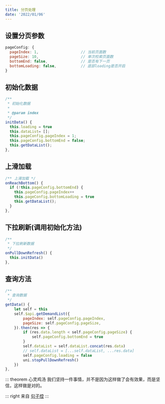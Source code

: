 ```yaml
---
title: 分页处理
date: '2022/01/06'
---
```


## 设置分页参数

``` js
pageConfig: {
  pageIndex: 1,                   // 当前页面数
  pageSize: 10,                   // 单次检索页面数
  bottomEnd: false,               // 是否有下一页
  bottomLoading: false,           // 底部loading是否开启
}
```

## 初始化数据

``` js
/**
 * 初始化数据
 *
 * @param index
 */
initData() {
  this.loading = true
  this.dataList= [];
  this.pageConfig.pageIndex = 1;
  this.pageConfig.bottomEnd = false;
  this.getDataList();
},
```

## 上滑加载

``` js
/** 上滑加载 */
onReachBottom() {
  if (!this.pageConfig.bottomEnd) {
    this.pageConfig.pageIndex++
    this.pageConfig.bottomLoading = true
    this.getDataList();
  }
},
```

## 下拉刷新(调用初始化方法) 

``` js
/**
 * 下拉刷新数据
 */
onPullDownRefresh() {
  this.initData()
},
```

## 查询方法

``` js
/**
 * 查询数据
 */
getData() {
	let self = this
	self.$api.getDemandList({
		pageIndex: self.pageConfig.pageIndex,
		pageSize: self.pageConfig.pageSize,
	}).then(res => {
		if (res.data.length < self.pageConfig.pageSize) {
			self.pageConfig.bottomEnd = true
		}
		self.dataList = self.dataList.concat(res.data)
		// self.dataList = [...self.dataList, ...res.data]
		self.pageConfig.loading = false
		uni.stopPullDownRefresh()
	})
},
```


::: theorem 心灵鸡汤
我们坚持一件事情，并不是因为这样做了会有效果，而是坚信，这样做是对的。

::: right
来自 [句子控](https://www.juzikong.com/tags/%E5%8A%B1%E5%BF%97)
:::